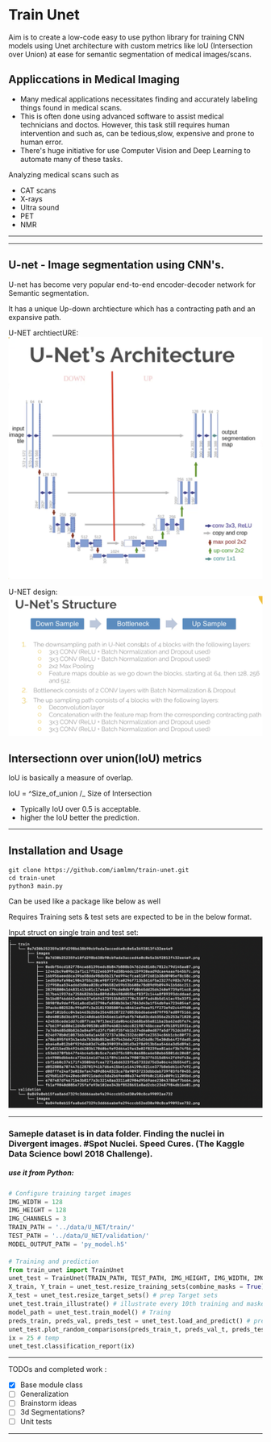 # Train Unet

Aim is to create a low-code easy to use python library for training CNN models using Unet architecture with custom metrics like IoU (Intersection over Union) at ease for semantic segmentation of medical images/scans.

## Appliccations in Medical Imaging
- Many medical applications necessitates finding and accurately labeling things found in medical scans.
- This is often done using advanced software to assist medical technicians and doctos. However, this task still requires human intervention and such as, can be tedious,slow, expensive and prone to human error.
- There's huge initiative for use Computer Vision and Deep Learning to automate many of these tasks. 

Analyzing medical scans such as
 - CAT scans
 - X-rays
 - Ultra sound 
 - PET
 - NMR

***

<!-- ## What is image segmentation?
 The goal of segmentation is seperate different parts of image, into sensible coherent parts where we are doing a pixel wise predictions.

 Two types of segmentation:
 1. Instance segmentation.
 	Pixel classificcation combined with classifying object entities e.g. Seperate persons, cars. etc.
 2. Semantic segmentation.
 	> Pixel classifications based on defined classes e.g roads, persons, cars, trees etc.
 -->
***

## U-net  - Image segmentation using CNN's.

U-net has become very popular end-to-end encoder-decoder network for Semantic segmentation.

It has a unique Up-down archtiecture which has a contracting path and an expansive path. 

U-NET archtiectURE: 
![alt text][unet1]

[unet1]: https://github.com/iamlmn/train-unet/blob/master/assets/Unet.png "Unet Arch"

U-NET design: 
![alt text][unet2]

[unet2]: https://github.com/iamlmn/train-unet/blob/master/assets/unet-design.png "Unet Design"


## Intersectionn over union(IoU) metrics
IoU is basically a measure of overlap.

IoU = ^Size_of_union /_ Size of Intersection
 - Typically IoU over 0.5 is acceptable.
 - higher the IoU better the prediction.

***

## Installation and Usage


```
git clone https://github.com/iamlmn/train-unet.git
cd train-unet
python3 main.py
```
Can be used like a package like below as well

Requires Training sets & test sets are expected to be in the below format.

Input struct on single train and test set: 
![alt text][unet3]

[unet3]: https://github.com/iamlmn/train-unet/blob/master/assets/input_struct.png "Input Struct"

***

### Sameple dataset is in data folder. Finding the nuclei in Divergent images. #Spot Nuclei. Speed Cures. (The Kaggle Data Science bowl 2018 Challenge).


##### use it from Python:
```python
# Configure training target images
IMG_WIDTH = 128
IMG_HEIGHT = 128
IMG_CHANNELS = 3
TRAIN_PATH = '../data/U_NET/train/'
TEST_PATH = '../data/U_NET/validation/'
MODEL_OUTPUT_PATH = 'py_model.h5'

# Training and prediction
from train_unet import TrainUnet
unet_test = TrainUnet(TRAIN_PATH, TEST_PATH, IMG_HEIGHT, IMG_WIDTH, IMG_CHANNELS, MODEL_OUTPUT_PATH) # Create Unet object
X_train, Y_train = unet_test.resize_training_sets(combine_masks = True) # prep training data
X_test = unet_test.resize_target_sets() # prep Target sets
unet_test.train_illustrate() # illustrate every 10th training and masked images
model_path = unet_test.train_model() # Traing
preds_train, preds_val, preds_test = unet_test.load_and_predict() # predict
unet_test.plot_random_comparisons(preds_train_t, preds_val_t, preds_test, _save = True) # comparison plots on random images
ix = 25 # temp
unet_test.classification_report(ix)

```

***

TODOs and completed work : 
- [x] Base module class
- [ ] Generalization
- [ ] Brainstorm ideas
- [ ] 3d Segmentations?
- [ ] Unit tests

***

[Repo]: https://github.com/iamlmn/train-unet